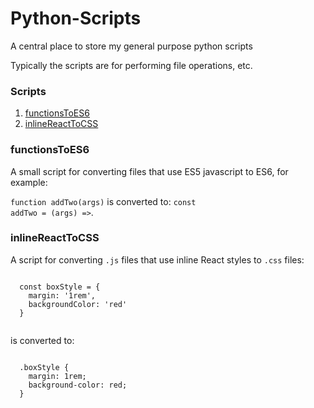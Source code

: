 # Python-Scripts

 A central place to store my general purpose python scripts
 
 Typically the scripts are for performing file operations, etc.
 
 <h3>Scripts</h3> 
 <p>
   <ol>
     <li><a href='https://github.com/morgan-sam/Python-Scripts/#functionsToES6'>functionsToES6</a></li>
     <li><a href='https://github.com/morgan-sam/Python-Scripts/#inlineReactToCSS'>inlineReactToCSS</a></li>
   </ol>
 </p>
 
 
 <h3>functionsToES6</h3>
 
 A small script for converting files that use ES5 javascript to ES6, for example:
 
 <code>function addTwo(args)</code> is converted to: <code>const addTwo = (args) =></code>.
  
 <h3>inlineReactToCSS</h3>
 
  A script for converting <code>.js</code> files that use inline React styles to <code>.css</code> files:
 
 <p><code>
  const boxStyle = {
    margin: '1rem',
    backgroundColor: 'red'
  }
 </code></p>
 <p>is converted to:</p> 
  <p><code>
  .boxStyle {  
    margin: 1rem;  
    background-color: red;  
  }
 </code></p>
